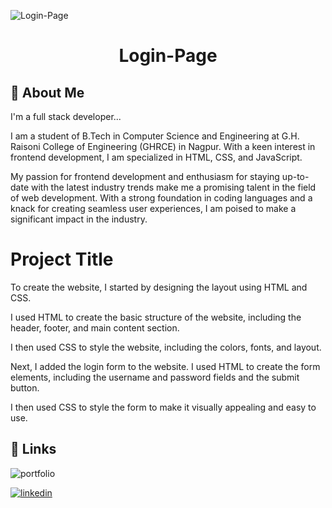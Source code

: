 
![Login-Page](https://github.com/mohdyasir5155/Login-Page/assets/131906472/5a3236bc-2207-4719-ab2f-3f0620696def)

<h1 align=center>Login-Page</h1>

## 🚀 About Me
I'm a full stack developer...

I am a student of B.Tech in Computer Science and Engineering at G.H. Raisoni College of Engineering (GHRCE) in Nagpur. With a keen interest in frontend development, I am specialized in HTML, CSS, and JavaScript.

My passion for frontend development and enthusiasm for staying up-to-date with the latest industry trends make me a promising talent in the field of web development. With a strong foundation in coding languages and a knack for creating seamless user experiences, I am poised to make a significant impact in the industry.
# Project Title


To create the website, I started by designing the layout using HTML and CSS. 

I used HTML to create the basic structure of the website, including the header, footer, and main content section. 

I then used CSS to style the website, including the colors, fonts, and layout.

Next, I added the login form to the website. I used HTML to create the form elements, including the username and password fields and the submit button. 

I then used CSS to style the form to make it visually appealing and easy to use.


## 🔗 Links
![portfolio](https://img.shields.io/badge/my_portfolio-000?style=for-the-badge&logo=ko-fi&logoColor=white)

[![linkedin](https://img.shields.io/badge/linkedin-0A66C2?style=for-the-badge&logo=linkedin&logoColor=white)](https://www.linkedin.com/in/mohd-sheikh-35aab2274/)

